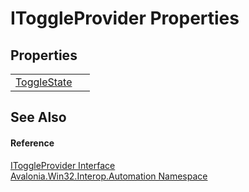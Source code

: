 # IToggleProvider Properties




## Properties
<table>
<tr>
<td><a href="P_Avalonia_Win32_Interop_Automation_IToggleProvider_ToggleState">ToggleState</a></td>
<td> </td>
</tr>
</table>

## See Also


#### Reference
<a href="T_Avalonia_Win32_Interop_Automation_IToggleProvider">IToggleProvider Interface</a>  
<a href="N_Avalonia_Win32_Interop_Automation">Avalonia.Win32.Interop.Automation Namespace</a>  

